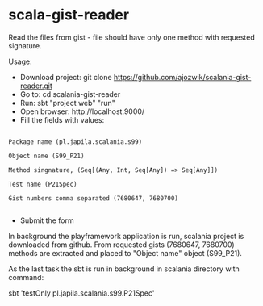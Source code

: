 scala-gist-reader
=================

Read the files from gist - file should have only one method with requested signature.

Usage:

* Download project: git clone https://github.com/ajozwik/scalania-gist-reader.git
* Go to: cd scalania-gist-reader
* Run: sbt  "project web" "run"
* Open browser: http://localhost:9000/
* Fill the fields with values:
<pre><code>
Package name (pl.japila.scalania.s99)

Object name (S99_P21)

Method singnature, (Seq[(Any, Int, Seq[Any]) => Seq[Any]])

Test name (P21Spec)

Gist numbers comma separated (7680647, 7680700)

</code></pre>

* Submit the form

In background the playframework application is run, scalania project is downloaded from github.
From requested gists (7680647, 7680700) methods are extracted and placed to "Object name" object (S99_P21).

As the last task the sbt is run in background in scalania directory with command:

sbt 'testOnly pl.japila.scalania.s99.P21Spec'

